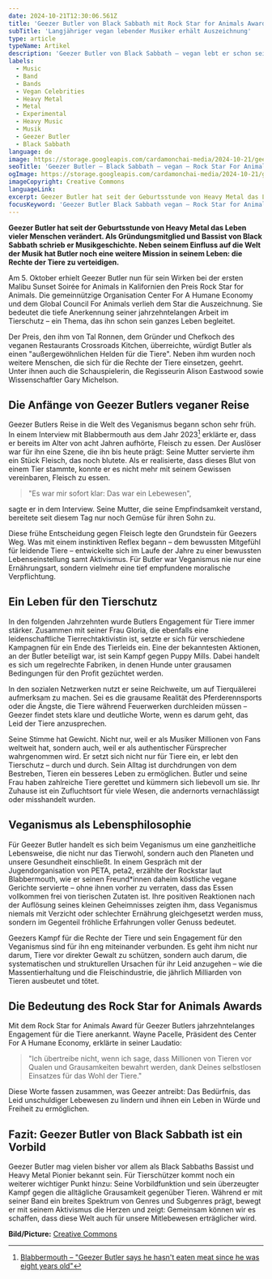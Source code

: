 ```yaml
---
date: 2024-10-21T12:30:06.561Z
title: 'Geezer Butler von Black Sabbath mit Rock Star for Animals Award geehrt'
subTitle: 'Langjähriger vegan lebender Musiker erhält Auszeichnung'
type: article
typeName: Artikel
description: 'Geezer Butler von Black Sabbath – vegan lebt er schon seit Jahrzehnten. Jetzt hat der legendäre Bassist und Tierrechtsaktivist den Rock Star For Animals Award bekommen.'
labels:
  - Music
  - Band
  - Bands
  - Vegan Celebrities
  - Heavy Metal
  - Metal
  - Experimental
  - Heavy Music
  - Musik
  - Geezer Butler
  - Black Sabbath
language: de
image: https://storage.googleapis.com/cardamonchai-media/2024-10-21/geezer-butler-black-sabbath-soundsvegan-com-jpg-imagine-384858_515256_1024_768/640.webp
seoTitle: 'Geezer Butler – Black Sabbath – vegan – Rock Star For Animals Award'
ogImage: https://storage.googleapis.com/cardamonchai-media/2024-10-21/geezer-butler-black-sabbath-soundsvegan-com-og-jpg-imagine-384858_56575b_1200_628/640.webp
imageCopyright: Creative Commons
languageLink:
excerpt: Geezer Butler hat seit der Geburtsstunde von Heavy Metal das Leben vieler Menschen verändert. Als Gründungsmitglied und Bassist von Black Sabbath schrieb er Musikgeschichte. Neben seinem Einfluss auf die Welt der Musik hat Butler noch eine weitere Mission in seinem Leben – die Rechte der Tiere zu verteidigen. Jetzt hat er den Rock Star for Animals Award bekommen.
focusKeyword: 'Geezer Butler Black Sabbath vegan – Rock Star for Animals Award'
---
```


**Geezer Butler hat seit der Geburtsstunde von Heavy Metal das Leben vieler Menschen verändert. Als Gründungsmitglied und Bassist von Black Sabbath schrieb er Musikgeschichte. Neben seinem Einfluss auf die Welt der Musik hat Butler noch eine weitere Mission in seinem Leben: die Rechte der Tiere zu verteidigen.**

Am 5. Oktober erhielt Geezer Butler nun für sein Wirken bei der ersten Malibu Sunset Soirée for Animals in Kalifornien den Preis Rock Star for Animals. Die gemeinnützige Organisation Center For A Humane Economy und dem Global Council For Animals verlieh dem Star die Auszeichnung. Sie bedeutet die tiefe Anerkennung seiner jahrzehntelangen Arbeit im Tierschutz – ein Thema, das ihn schon sein ganzes Leben begleitet.

Der Preis, den ihm von Tal Ronnen, dem Gründer und Chefkoch des veganen Restaurants Crossroads Kitchen, überreichte, würdigt Butler als einen "außergewöhnlichen Helden für die Tiere". Neben ihm wurden noch weitere Menschen, die sich für die Rechte der Tiere einsetzen, geehrt. Unter ihnen auch die Schauspielerin, die Regisseurin Alison Eastwood sowie Wissenschaftler Gary Michelson.

## Die Anfänge von Geezer Butlers veganer Reise

Geezer Butlers Reise in die Welt des Veganismus begann schon sehr früh. In einem Interview mit Blabbermouth aus dem Jahr 2023[^1] erklärte er, dass er bereits im Alter von acht Jahren aufhörte, Fleisch zu essen. Der Auslöser war für ihn eine Szene, die ihn bis heute prägt: Seine Mutter servierte ihm ein Stück Fleisch, das noch blutete. Als er realisierte, dass dieses Blut von einem Tier stammte, konnte er es nicht mehr mit seinem Gewissen vereinbaren, Fleisch zu essen.

> "Es war mir sofort klar: Das war ein Lebewesen",

sagte er in dem Interview. Seine Mutter, die seine Empfindsamkeit verstand, bereitete seit diesem Tag nur noch Gemüse für ihren Sohn zu.

Diese frühe Entscheidung gegen Fleisch legte den Grundstein für Geezers Weg. Was mit einem instinktiven Reflex begann – dem bewussten Mitgefühl für leidende Tiere – entwickelte sich im Laufe der Jahre zu einer bewussten Lebenseinstellung samt Aktivismus. Für Butler war Veganismus nie nur eine Ernährungsart, sondern vielmehr eine tief empfundene moralische Verpflichtung.

## Ein Leben für den Tierschutz

In den folgenden Jahrzehnten wurde Butlers Engagement für Tiere immer stärker. Zusammen mit seiner Frau Gloria, die ebenfalls eine leidenschaftliche Tierrechtaktivistin ist, setzte er sich für verschiedene Kampagnen für ein Ende des Tierleids ein. Eine der bekanntesten Aktionen, an der Butler beteiligt war, ist sein Kampf gegen Puppy Mills. Dabei handelt es sich um regelrechte Fabriken, in denen Hunde unter grausamen Bedingungen für den Profit gezüchtet werden.

In den sozialen Netzwerken nutzt er seine Reichweite, um auf Tierquälerei aufmerksam zu machen. Sei es die grausame Realität des Pferderennsports oder die Ängste, die Tiere während Feuerwerken durchleiden müssen – Geezer findet stets klare und deutliche Worte, wenn es darum geht, das Leid der Tiere anzusprechen.

Seine Stimme hat Gewicht. Nicht nur, weil er als Musiker Millionen von Fans weltweit hat, sondern auch, weil er als authentischer Fürsprecher wahrgenommen wird. Er setzt sich nicht nur für Tiere ein, er lebt den Tierschutz – durch und durch. Sein Alltag ist durchdrungen von dem Bestreben, Tieren ein besseres Leben zu ermöglichen. Butler und seine Frau haben zahlreiche Tiere gerettet und kümmern sich liebevoll um sie. Ihr Zuhause ist ein Zufluchtsort für viele Wesen, die andernorts vernachlässigt oder misshandelt wurden.

## Veganismus als Lebensphilosophie

Für Geezer Butler handelt es sich beim Veganismus um eine ganzheitliche Lebensweise, die nicht nur das Tierwohl, sondern auch den Planeten und unsere Gesundheit einschließt. In einem Gespräch mit der Jugendorganisation von PETA, peta2, erzählte der Rockstar laut Blabbermouth, wie er seinen Freund\*innen daheim köstliche vegane Gerichte servierte – ohne ihnen vorher zu verraten, dass das Essen vollkommen frei von tierischen Zutaten ist. Ihre positiven Reaktionen nach der Auflösung seines kleinen Geheimnisses zeigten ihm, dass Veganismus niemals mit Verzicht oder schlechter Ernährung gleichgesetzt werden muss, sondern im Gegenteil fröhliche Erfahrungen voller Genuss bedeutet.

Geezers Kampf für die Rechte der Tiere und sein Engagement für den Veganismus sind für ihn eng miteinander verbunden. Es geht ihm nicht nur darum, Tiere vor direkter Gewalt zu schützen, sondern auch darum, die systematischen und strukturellen Ursachen für ihr Leid anzugehen – wie die Massentierhaltung und die Fleischindustrie, die jährlich Milliarden von Tieren ausbeutet und tötet.

## Die Bedeutung des Rock Star for Animals Awards

Mit dem Rock Star for Animals Award für Geezer Butlers jahrzehntelanges Engagement für die Tiere anerkannt. Wayne Pacelle, Präsident des Center For A Humane Economy, erklärte in seiner Laudatio:

> "Ich übertreibe nicht, wenn ich sage, dass Millionen von Tieren vor Qualen und Grausamkeiten bewahrt werden, dank Deines selbstlosen Einsatzes für das Wohl der Tiere."

Diese Worte fassen zusammen, was Geezer antreibt: Das Bedürfnis, das Leid unschuldiger Lebewesen zu lindern und ihnen ein Leben in Würde und Freiheit zu ermöglichen.

## Fazit: Geezer Butler von Black Sabbath ist ein Vorbild

Geezer Butler mag vielen bisher vor allem als Black Sabbaths Bassist und Heavy Metal Pionier bekannt sein. Für Tierschützer kommt noch ein weiterer wichtiger Punkt hinzu: Seine Vorbildfunktion und sein überzeugter Kampf gegen die alltägliche Grausamkeit gegenüber Tieren. Während er mit seiner Band ein breites Spektrum von Genres und Subgenres prägt, bewegt er mit seinem Aktivismus die Herzen und zeigt: Gemeinsam können wir es schaffen, dass diese Welt auch für unsere Mitlebewesen erträglicher wird.

**Bild/Picture:** [Creative Commons](https://commons.wikimedia.org/wiki/File:2019_RiP_Deadland_Ritual_-_Geezer_Butler_-_by_2eight_-_8SC9853.jpg)

[^1]: [Blabbermouth – "Geezer Butler says he hasn't eaten meat since he was eight years old"](https://blabbermouth.net/news/black-sabbaths-geezer-butler-says-he-hasnt-eaten-meat-since-he-was-eight-years-old)
